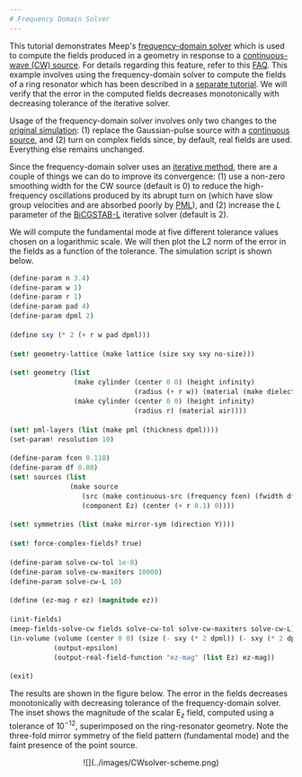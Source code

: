 ```yaml
---
# Frequency Domain Solver
---
```


This tutorial demonstrates Meep's [frequency-domain solver](../Scheme_User_Interface/#frequency-domain-solver) which is used to compute the fields produced in a geometry in response to a [continuous-wave (CW) source](https://en.wikipedia.org/wiki/Continuous_wave). For details regarding this feature, refer to this [FAQ](../FAQ/#what-is-meeps-frequency-domain-solver-and-how-does-it-work). This example involves using the frequency-domain solver to compute the fields of a ring resonator which has been described in a [separate tutorial](Basics/#modes-of-a-ring-resonator). We will verify that the error in the computed fields decreases monotonically with decreasing tolerance of the iterative solver.

Usage of the frequency-domain solver involves only two changes to the [original simulation](https://github.com/stevengj/meep/blob/master/scheme/examples/ring.ctl): (1) replace the Gaussian-pulse source with a [continuous source](../Scheme_User_Interface/#source), and (2) turn on complex fields since, by default, real fields are used. Everything else remains unchanged.

Since the frequency-domain solver uses an [iterative method](https://en.wikipedia.org/wiki/Iterative_method), there are a couple of things we can do to improve its convergence: (1) use a non-zero smoothing width for the CW source (default is 0) to reduce the high-frequency oscillations produced by its abrupt turn on (which have slow group velocities and are absorbed poorly by [PML](../Perfectly_Matched_Layer/)), and (2) increase the $L$ parameter of the [BiCGSTAB-L](https://en.wikipedia.org/wiki/Biconjugate_gradient_stabilized_method) iterative solver (default is 2).

We will compute the fundamental mode at five different tolerance values chosen on a logarithmic scale. We will then plot the L2 norm of the error in the fields as a function of the tolerance. The simulation script is shown below.

```scm
(define-param n 3.4)
(define-param w 1)
(define-param r 1)
(define-param pad 4)
(define-param dpml 2)

(define sxy (* 2 (+ r w pad dpml)))

(set! geometry-lattice (make lattice (size sxy sxy no-size)))

(set! geometry (list
                (make cylinder (center 0 0) (height infinity)
                               (radius (+ r w)) (material (make dielectric (index n))))
                (make cylinder (center 0 0) (height infinity)
                               (radius r) (material air))))

(set! pml-layers (list (make pml (thickness dpml))))
(set-param! resolution 10)

(define-param fcen 0.118)
(define-param df 0.08)
(set! sources (list
               (make source
                  (src (make continuous-src (frequency fcen) (fwidth df)))
                  (component Ez) (center (+ r 0.1) 0))))

(set! symmetries (list (make mirror-sym (direction Y))))

(set! force-complex-fields? true)

(define-param solve-cw-tol 1e-8)
(define-param solve-cw-maxiters 10000)
(define-param solve-cw-L 10)

(define (ez-mag r ez) (magnitude ez))

(init-fields)
(meep-fields-solve-cw fields solve-cw-tol solve-cw-maxiters solve-cw-L)
(in-volume (volume (center 0 0) (size (- sxy (* 2 dpml)) (- sxy (* 2 dpml))))
           (output-epsilon)
           (output-real-field-function "ez-mag" (list Ez) ez-mag))

(exit)
```

The results are shown in the figure below. The error in the fields decreases monotonically with decreasing tolerance of the frequency-domain solver. The inset shows the magnitude of the scalar E$_z$ field, computed using a tolerance of 10$^{-12}$, superimposed on the ring-resonator geometry. Note the three-fold mirror symmetry of the field pattern (fundamental mode) and the faint presence of the point source.

<center>
![](../images/CWsolver-scheme.png)
</center>